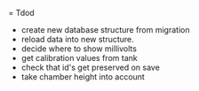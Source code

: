= Tdod

- create new database structure from migration
- reload data  into new structure.
- decide where to show millivolts
- get calibration values from tank
- check that id's get preserved on save
- take chamber height into account

